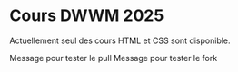 # Cours DWWM 2025

Actuellement seul des cours HTML et CSS sont disponible.

Message pour tester le pull
Message pour tester le fork
